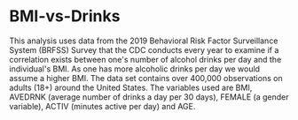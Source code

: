 # BMI-vs-Drinks
This analysis uses data from the 2019 Behavioral Risk Factor Surveillance System (BRFSS) Survey that the CDC conducts every year to examine if a correlation exists between one's number of alcohol drinks per day and the individual's BMI. As one has more alcoholic drinks per day we would assume a higher BMI. The data set contains over 400,000 observations on adults (18+) around the United States. The variables used are BMI, AVEDRNK (average number of drinks a day per 30 days), FEMALE (a gender variable), ACTIV (minutes active per day) and AGE.
